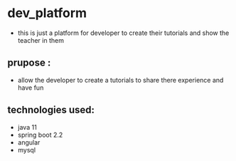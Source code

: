 # dev_platform

- this is just a platform for developer to create their tutorials and show the teacher in them

## prupose :

- allow the developer to create a tutorials to share there experience and have fun 

## technologies used:

- java 11
- spring boot 2.2
- angular
- mysql

